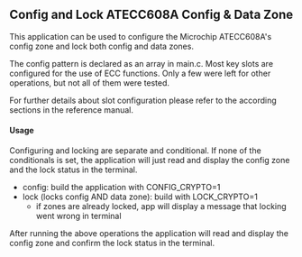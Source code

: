 ## Config and Lock ATECC608A Config & Data Zone
This application can be used to configure the Microchip ATECC608A's config zone and lock both config and data zones.

The config pattern is declared as an array in main.c. Most key slots are configured for the use of ECC functions. Only a few were left for other operations, but not all of them were tested.

For further details about slot configuration please refer to the according sections in the reference manual.

#### Usage

Configuring and locking are separate and conditional. If none of the conditionals is set, the application will just read and display the config zone and the lock status in the terminal.

- config: build the application with CONFIG_CRYPTO=1
- lock (locks config AND data zone): build with LOCK_CRYPTO=1
    - if zones are already locked, app will display a message that locking went wrong in terminal

After running the above operations the application will read and display the config zone and confirm the lock status in the terminal.